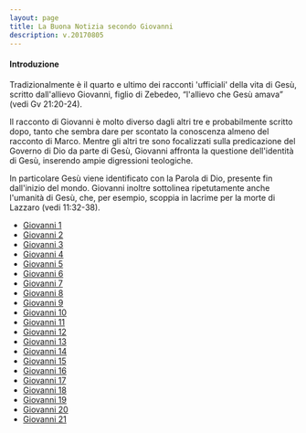 ```yaml
---
layout: page
title: La Buona Notizia secondo Giovanni
description: v.20170805
---
```


#### Introduzione

Tradizionalmente è il quarto e ultimo dei racconti 'ufficiali' della vita di Gesù, scritto dall'allievo Giovanni, figlio di Zebedeo, “l'allievo che Gesù amava” (vedi Gv 21:20-24).

Il racconto di Giovanni è molto diverso dagli altri tre e probabilmente scritto dopo, tanto che sembra dare per scontato la conoscenza almeno del racconto di Marco. Mentre gli altri tre sono focalizzati sulla predicazione del Governo di Dio da parte di Gesù, Giovanni affronta la questione dell'identità di Gesù, inserendo ampie digressioni teologiche.

In particolare Gesù viene identificato con la Parola di Dio, presente fin dall'inizio del mondo. Giovanni inoltre sottolinea ripetutamente anche l'umanità di Gesù, che, per esempio, scoppia in lacrime per la morte di Lazzaro (vedi 11:32-38).


* [Giovanni 1](pages/gv01.html)
* [Giovanni 2](pages/gv02.html)
* [Giovanni 3](pages/gv03.html)
* [Giovanni 4](pages/gv04.html)
* [Giovanni 5](pages/gv05.html)
* [Giovanni 6](pages/gv06.html)
* [Giovanni 7](pages/gv07.html)
* [Giovanni 8](pages/gv08.html)
* [Giovanni 9](pages/gv09.html)
* [Giovanni 10](pages/gv10.html)
* [Giovanni 11](pages/gv11.html)
* [Giovanni 12](pages/gv12.html)
* [Giovanni 13](pages/gv13.html)
* [Giovanni 14](pages/gv14.html)
* [Giovanni 15](pages/gv15.html)
* [Giovanni 16](pages/gv16.html)
* [Giovanni 17](pages/gv17.html)
* [Giovanni 18](pages/gv18.html)
* [Giovanni 19](pages/gv19.html)
* [Giovanni 20](pages/gv20.html)
* [Giovanni 21](pages/gv21.html)
